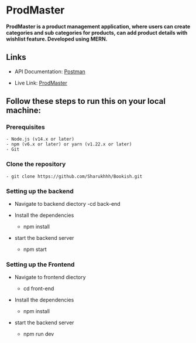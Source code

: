 # ProdMaster

**ProdMaster is a product management application, where users can create categories and sub categories for products, can add product details with wishlist feature. Developed using MERN.**


## Links

- API Documentation: [Postman](https://documenter.getpostman.com/view/26846855/2sA3e1BVxT)

- Live Link: [ProdMaster](https://prod-master.vercel.app/)

<!-- - Server: [Server](https://prodmaster-backend.onrender.com/api/) -->

<!-- - Zoom Video: [Explanation]() -->


## Follow these steps to run this on your local machine:

### Prerequisites

    - Node.js (v14.x or later)
    - npm (v6.x or later) or yarn (v1.22.x or later)
    - Git


### Clone the repository 
    - git clone https://github.com/Sharukhhh/Bookish.git


### Setting up the backend

- Navigate to backend diectory
    -cd back-end

- Install the dependencies
    - npm install
  
- start the backend server
    - npm start



### Setting up the Frontend

- Navigate to frontend diectory
    - cd front-end

- Install the dependencies
    - npm install
  
- start the backend server
    - npm run dev

